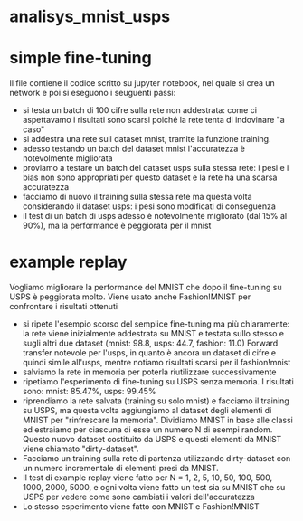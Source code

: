 # analisys_mnist_usps

# simple fine-tuning
Il file contiene il codice scritto su jupyter notebook, nel quale si crea un network e poi si eseguono i seuguenti passi:
- si testa un batch di 100 cifre sulla rete non addestrata: come ci aspettavamo i risultati sono scarsi poiché la rete tenta di indovinare "a caso"
- si addestra una rete sull dataset mnist, tramite la funzione training. 
- adesso testando un batch del dataset mnist l'accuratezza è notevolmente migliorata
- proviamo a testare un batch del dataset usps sulla stessa rete: i pesi e i bias non sono appropriati per questo dataset e la rete ha una scarsa accuratezza
- facciamo di nuovo il training sulla stessa rete ma questa volta considerando il dataset usps: i pesi sono modificati di conseguenza
- il test di un batch di usps adesso è notevolmente migliorato (dal 15% al 90%), ma la performance è peggiorata per il mnist

# example replay
Vogliamo migliorare la performance del MNIST che dopo il fine-tuning su USPS è peggiorata molto. Viene usato anche Fashion!MNIST per confrontare i risultati ottenuti
- si ripete l'esempio scorso del semplice fine-tuning ma più chiaramente: la rete viene inizialmente addestrata su MNIST e testata sullo stesso e sugli altri due dataset (mnist: 98.8, usps: 44.7, fashion: 11.0) Forward transfer notevole per l'usps, in quanto è ancora un dataset di cifre e quindi simile all'usps, mentre notiamo risultati scarsi per il fashion!mnist
- salviamo la rete in memoria per poterla riutilizzare successivamente
- ripetiamo l'esperimento di fine-tuning su USPS senza memoria. I risultati sono: mnist: 85.47%, usps: 99.45%
- riprendiamo la rete salvata (training su solo mnist) e facciamo il training su USPS, ma questa volta aggiungiamo al dataset degli elementi di MNIST per "rinfrescare la memoria". Dividiamo MNIST in base alle classi ed estraiamo per ciascuna di esse un numero N di esempi random. Questo nuovo dataset costituito da USPS e questi elementi da MNIST viene chiamato "dirty-dataset". 
- Facciamo un training sulla rete di partenza utilizzando dirty-dataset con un numero incrementale di elementi presi da MNIST. 
- Il test di example replay viene fatto per N = 1, 2, 5, 10, 50, 100, 500, 1000, 2000, 5000, e ogni volta viene fatto un test sia su MNIST che su USPS per vedere come sono cambiati i valori dell'accuratezza
- Lo stesso esperimento viene fatto con MNIST e Fashion!MNIST 

